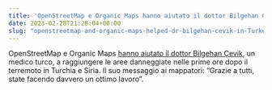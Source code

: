 ```yaml
---
title: 'OpenStreetMap e Organic Maps hanno aiutato il dottor Bilgehan Çevik in Turchia'
date: 2023-02-28T21:28:04+00:00
slug: "openstreetmap-and-organic-maps-helped-dr-bilgehan-cevik-in-Turkey"
---
```


OpenStreetMap e Organic Maps [hanno aiutato il dottor Bilgehan Çevik](https://www.openstreetmap.org/user/pedrito1414/diary/401061), un medico turco, a raggiungere le aree danneggiate nelle prime ore dopo il terremoto in Turchia e Siria. Il suo messaggio ai mappatori: “Grazie a tutti, state facendo davvero un ottimo lavoro”.
